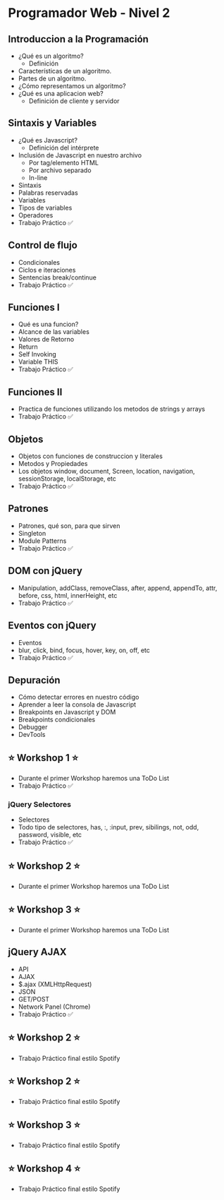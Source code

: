 # Programador Web - Nivel 2

## Introduccion a la Programación 

* ¿Qué es un algoritmo?
  * Definición
* Características de un algoritmo.
* Partes de un algoritmo.
* ¿Cómo representamos un algoritmo?
* ¿Qué es una aplicacion web?
  * Definición de cliente y servidor

## Sintaxis y Variables

* ¿Qué es Javascript?
  * Definición del intérprete
* Inclusión de Javascript en nuestro archivo
  * Por tag/elemento HTML
  * Por archivo separado
  * In-line
* Sintaxis
* Palabras reservadas
* Variables
* Tipos de variables
* Operadores
* Trabajo Práctico :white_check_mark:

## Control de flujo

* Condicionales
* Ciclos e iteraciones
* Sentencias break/continue
* Trabajo Práctico :white_check_mark:

## Funciones I

* Qué es una funcion?
* Alcance de las variables
* Valores de Retorno
* Return
* Self Invoking
* Variable THIS
* Trabajo Práctico :white_check_mark:

## Funciones II

* Practica de funciones utilizando los metodos de strings y arrays
* Trabajo Práctico :white_check_mark:

## Objetos

* Objetos con funciones de construccion y literales
* Metodos y Propiedades
* Los objetos window, document, Screen, location, navigation, sessionStorage, localStorage, etc
* Trabajo Práctico :white_check_mark:

## Patrones

* Patrones, qué son, para que sirven
* Singleton
* Module Patterns
* Trabajo Práctico :white_check_mark:

## DOM con jQuery

* Manipulation, addClass, removeClass, after, append, appendTo, attr, before, css, html, innerHeight, etc
* Trabajo Práctico :white_check_mark:

## Eventos con jQuery

* Eventos
* blur, click, bind, focus, hover, key, on, off, etc
* Trabajo Práctico :white_check_mark:


## Depuración

* Cómo detectar errores en nuestro código
* Aprender a leer la consola de Javascript
* Breakpoints en Javascript y DOM
* Breakpoints condicionales
* Debugger
* DevTools

## :star: Workshop 1 :star:

* Durante el primer Workshop haremos una ToDo List
* Trabajo Práctico :white_check_mark:
### jQuery Selectores
* Selectores
* Todo tipo de selectores, has, :, :input, prev, sibilings, not, odd, password, visible, etc
* Trabajo Práctico :white_check_mark:

## :star: Workshop 2 :star:
* Durante el primer Workshop haremos una ToDo List

## :star: Workshop 3 :star:
* Durante el primer Workshop haremos una ToDo List

## jQuery AJAX

* API
* AJAX
* $.ajax (XMLHttpRequest)
* JSON
* GET/POST
* Network Panel (Chrome)
* Trabajo Práctico :white_check_mark:

## :star: Workshop 2 :star:
* Trabajo Práctico final estilo Spotify

## :star: Workshop 2 :star:
* Trabajo Práctico final estilo Spotify

## :star: Workshop 3 :star:
* Trabajo Práctico final estilo Spotify

## :star: Workshop 4 :star:
* Trabajo Práctico final estilo Spotify
